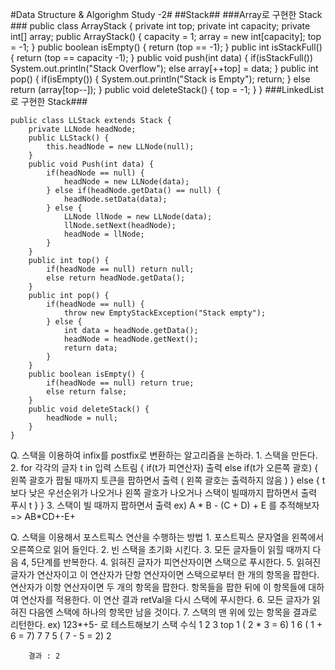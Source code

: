 #Data Structure & Algorighm Study -2#
##Stack##
###Array로 구현한 Stack ###
	public class ArrayStack {
    	private int top;
        private int capacity;
        private int[] array;
        public ArrayStack() {
        	capacity = 1;
            array = new int[capacity];
            top = -1;
        }
        public boolean isEmpty() {
        	return (top == -1);
        }
        public int isStackFull() {
        	return (top == capacity -1);
        }
        public void push(int data) {
        	if(isStackFull())
            	System.out.println("Stack Overflow");
            else
            	array[++top] = data;
        }
        public int pop() {
        	if(isEmpty()) {
            	System.out.println("Stack is Empty");
                return;
            } else
            	return (array[top--]);
        }
        public void deleteStack() {
        	top = -1;
        }
    }
###LinkedList로 구현한 Stack###

	public class LLStack extends Stack {
		private LLNode headNode;
        public LLStack() {
        	this.headNode = new LLNode(null);
        }
        public void Push(int data) {
        	if(headNode == null) {
            	headNode = new LLNode(data);
            } else if(headNode.getData() == null) {
            	headNode.setData(data);
            } else {
            	LLNode llNode = new LLNode(data);
                llNode.setNext(headNode);
                headNode = llNode;
            }
        }
        public int top() {
        	if(headNode == null) return null;
            else return headNode.getData();
        }
        public int pop() {
        	if(headNode == null) {
            	throw new EmptyStackException("Stack empty");
            } else {
            	int data = headNode.getData();
                headNode = headNode.getNext();
                return data;
            }
        }
        public boolean isEmpty() {
        	if(headNode == null) return true;
            else return false;
        }
        public void deleteStack() {
        	headNode = null;
        }
	}

Q. 스택을 이용하여 infix를 postfix로 변환하는 알고리즘을 논하라.
    1. 스택을 만든다.
    2. for 각각의 글자 t in 입력 스트림 {
    	if(t가 피연산자)
        	출력
		else if(t가 오른쪽 괄호) {
        	왼쪽 괄호가 팝될 때까지 토큰을 팝하면서 출력 ( 왼쪽 괄호는 출력하지 않음 )
        }
        else {
        	t보다 낮은 우선순위가 나오거나 왼쪽 괄호가 나오거나 스택이 빌때까지 팝하면서 출력
            푸시 t
        }
    }
    3. 스택이 빌 때까지 팝하면서 출력
    ex) A * B - (C + D) + E 를 추적해보자 => AB*CD+-E+

Q. 스택을 이용해서 포스트픽스 연산을 수행하는 방법
	1. 포스트픽스 문자열을 왼쪽에서 오른쪽으로 읽어 들인다.
	2. 빈 스택을 초기화 시킨다.
	3. 모든 글자들이 읽힐 때까지 다음 4, 5단계를 반복한다.
	4. 읽혀진 글자가 피연산자이면 스택으로 푸시한다.
	5. 읽혀진 글자가 연산자이고 이 연산자가 단항 연산자이면 스택으로부터 한 개의 항목을 팝한다. 연산자가 이항 연산자이면 두 개의 항목을 팝한다. 항목들을 팝한 뒤에 이 항목들에 대하여 연산자를 적용한다. 이 연산 결과 retVal을 다시 스택에 푸시한다.
	6. 모든 글자가 읽혀진 다음엔 스택에 하나의 항목만 남을 것이다.
	7. 스택의 맨 위에 있는 항목을 결과로 리턴한다.
	ex) 123*+5- 로 테스트해보기
    	스택			수식
    	1 2 3 top
        1			( 2 * 3 = 6)
        1 6
        			( 1 + 6 = 7)
        7
        7	5
        			( 7 - 5 = 2)
        2
        
        결과 : 2 